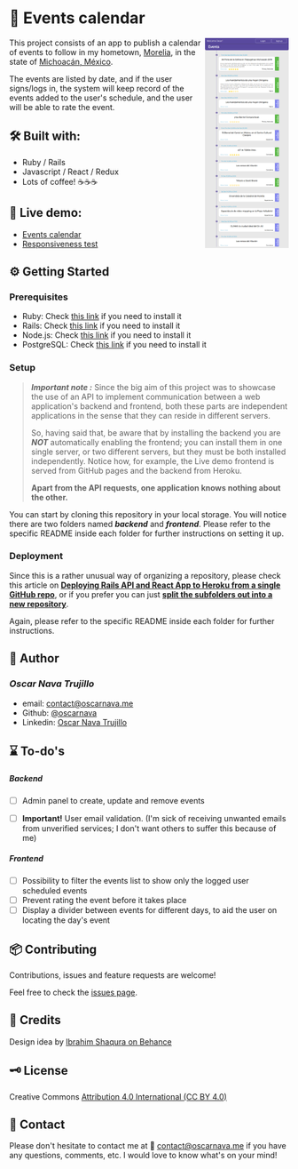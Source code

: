 # 📅 Events calendar

[<img src="screencaps/screencapture-events-calendar-2019-12-17-10_14.png" align="right" width="30%">](https://oscarnava.github.io/Events-calendar/)

This project consists of an app to publish a calendar of events to follow in my hometown, [Morelia](https://en.wikipedia.org/wiki/Morelia), in the state of [Michoacán, México](https://en.wikipedia.org/wiki/Michoac%C3%A1n).

The events are listed by date, and if the user signs/logs in, the system will keep record of the events added to the user's schedule, and the user will be able to rate the event.

## 🛠 Built with:
- Ruby / Rails
- Javascript / React / Redux
- Lots of coffee! ☕☕☕

## 👀 Live demo:
  * [Events calendar](https://oscarnava.github.io/Events-calendar/)
  * [Responsiveness test](http://ami.responsivedesign.is/?url=https%3A%2F%2Foscarnava.github.io%2FEvents-calendar%2F#)

## ⚙ Getting Started

### Prerequisites
- Ruby: Check [this link](https://www.ruby-lang.org/en/documentation/installation/) if you need to install it
- Rails: Check [this link](https://guides.rubyonrails.org/getting_started.html) if you need to install it
- Node.js: Check [this link](https://nodejs.org/es/) if you need to install it
- PostgreSQL: Check [this link](https://www.postgresql.org/download/) if you need to install it

### Setup
> _**Important note :**_ Since the big aim of this project was to showcase the use of an API to implement communication between a web application's backend and frontend, both these parts are independent applications in the sense that they can reside in different servers.
>
>So, having said that, be aware that by installing the backend you are _**NOT**_ automatically enabling the frontend; you can install them in one single server, or two different servers, but they must be both installed independently. Notice how, for example, the Live demo frontend is served from GitHub pages and the backend from Heroku.
>
> **Apart from the API requests, one application knows nothing about the other.**

You can start by cloning this repository in your local storage. You will notice there are two folders named _**backend**_ and _**frontend**_. Please refer to the specific README inside each folder for further instructions on setting it up.


### Deployment
Since this is a rather unusual way of organizing a repository, please check this article on [**Deploying Rails API and React App to Heroku from a single GitHub repo**](https://medium.com/@nothingisfunny/deploying-rails-api-and-react-app-to-heroku-from-a-single-github-repo-7d8597abc55a), or if you prefer you can just [**split the subfolders out into a new repository**](https://help.github.com/en/github/using-git/splitting-a-subfolder-out-into-a-new-repository).

Again, please refer to the specific README inside each folder for further instructions.

## 👤 Author
  ### *Oscar Nava Trujillo*
  - email: [contact@oscarnava.me](mailto:contact@oscarnava.me)
  - Github: [@oscarnava]( https://github.com/oscarnava )
  - Linkedin: [Oscar Nava Trujillo](https://www.linkedin.com/in/oscar-nava-trujillo-15847a14a/)

## ⌛ To-do's
##### Backend

- [ ] Admin panel to create, update and remove events

- [ ] **Important!** User email validation. (I'm sick of receiving unwanted emails from unverified services; I don't want others to suffer this because of me)

##### Frontend
- [ ] Possibility to filter the events list to show only the logged user scheduled events
- [ ] Prevent rating the event before it takes place
- [ ] Display a divider between events for different days, to aid the user on locating the day's event

## 📦 Contributing
Contributions, issues and feature requests are welcome!

Feel free to check the [issues page](https://github.com/oscarnava/Events-calendar/issues).

## 💬 Credits
Design idea by [Ibrahim Shaqura on Behance](https://www.behance.net/ibshaqura)

## 🗝 License
Creative Commons [Attribution 4.0 International (CC BY 4.0)](https://creativecommons.org/licenses/by/4.0/)

## 📡 Contact

Please don't hesitate to contact me at 📧 [contact@oscarnava.me](mailto:contact@oscarnava.me) if you have any questions, comments, etc. I would love to know what's on your mind!
